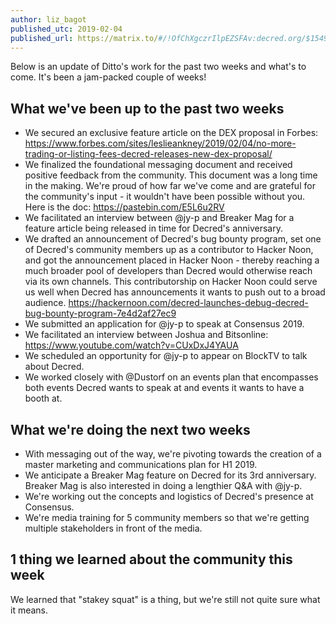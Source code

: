 ```yaml
---
author: liz_bagot
published_utc: 2019-02-04
published_url: https://matrix.to/#/!OfChXgczrIlpEZSFAv:decred.org/$154930816328395IaXDr:decred.org
---
```


Below is an update of Ditto's work for the past two weeks and what's to come. It's been a jam-packed couple of weeks!

## What we've been up to the past two weeks

- We secured an exclusive feature article on the DEX proposal in Forbes: https://www.forbes.com/sites/leslieankney/2019/02/04/no-more-trading-or-listing-fees-decred-releases-new-dex-proposal/
- We finalized the foundational messaging document and received positive feedback from the community. This document was a long time in the making. We're proud of how far we've come and are grateful for the community's input - it wouldn't have been possible without you. Here is the doc: https://pastebin.com/E5L6u2RV
- We facilitated an interview between @jy-p and Breaker Mag for a feature article being released in time for Decred's anniversary.
- We drafted an announcement of Decred's bug bounty program, set one of Decred's community members up as a contributor to Hacker Noon, and got the announcement placed in Hacker Noon - thereby reaching a much broader pool of developers than Decred would otherwise reach via its own channels. This contributorship on Hacker Noon could serve us well when Decred has announcements it wants to push out to a broad audience. https://hackernoon.com/decred-launches-debug-decred-bug-bounty-program-7e4d2af27ec9
- We submitted an application for @jy-p to speak at Consensus 2019.
- We facilitated an interview between Joshua and Bitsonline: https://www.youtube.com/watch?v=CUxDxJ4YAUA
- We scheduled an opportunity for @jy-p to appear on BlockTV to talk about Decred.
- We worked closely with @Dustorf on an events plan that encompasses both events Decred wants to speak at and events it wants to have a booth at.

## What we're doing the next two weeks

- With messaging out of the way, we're pivoting towards the creation of a master marketing and communications plan for H1 2019.
- We anticipate a Breaker Mag feature on Decred for its 3rd anniversary. Breaker Mag is also interested in doing a lengthier Q&A with @jy-p.
- We're working out the concepts and logistics of Decred's presence at Consensus.
- We're media training for 5 community members so that we're getting multiple stakeholders in front of the media.

## 1 thing we learned about the community this week

We learned that "stakey squat" is a thing, but we're still not quite sure what it means.

